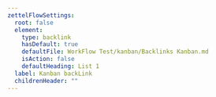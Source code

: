 ```yaml
---
zettelFlowSettings:
  root: false
  element:
    type: backlink
    hasDefault: true
    defaultFile: WorkFlow Test/kanban/Backlinks Kanban.md
    isAction: false
    defaultHeading: List 1
  label: Kanban backLink
  childrenHeader: ""
---
```

